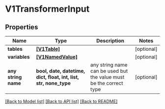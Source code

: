 # V1TransformerInput


## Properties
Name | Type | Description | Notes
------------ | ------------- | ------------- | -------------
**tables** | [**[V1Table]**](V1Table.md) |  | [optional] 
**variables** | [**[V1NamedValue]**](V1NamedValue.md) |  | [optional] 
**any string name** | **bool, date, datetime, dict, float, int, list, str, none_type** | any string name can be used but the value must be the correct type | [optional]

[[Back to Model list]](../README.md#documentation-for-models) [[Back to API list]](../README.md#documentation-for-api-endpoints) [[Back to README]](../README.md)


